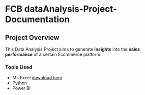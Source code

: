 # FCB dataAnalysis-Project-Documentation
## Project Overview

This Data Analysis Project aims to generate **insights** into the **sales performance** of a certain Ecommerce platform. 

### Tools Used
- Ms Excel [download here](https://microsoft.com)
- Python
- Power BI